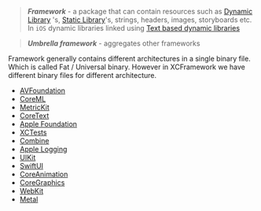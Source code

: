 > ***Framework*** - a package that can contain resources such as [Dynamic Library](Dynamic%20Library.md) 's, [Static Library](Static%20Library.md)'s, strings, headers, images, storyboards etc. In `iOS` dynamic libraries linked using [Text based dynamic libraries](Text%20based%20dynamic%20libraries.md)

> ***Umbrella framework*** - aggregates other frameworks

Framework generally contains different architectures in a single binary file. Which is called Fat / Universal binary.
However in XCFramework we have different binary files for different architecture.

- [AVFoundation](AVFoundation)
- [CoreML](CoreML.md)
- [MetricKit](MetricKit.md)
- [CoreText](CoreText.md)
- [Apple Foundation](Apple%20Foundation.md)
- [XCTests](XCTests.md)
- [Combine](Combine.md)
- [Apple Logging](Apple%20Logging.md)
- [UIKit](UIKit.md)
- [SwiftUI](SwiftUI.md)
- [CoreAnimation](CoreAnimation.md)
- [CoreGraphics](CoreGraphics.md)
- [WebKit](WebKit.md)
- [Metal](Metal.md)